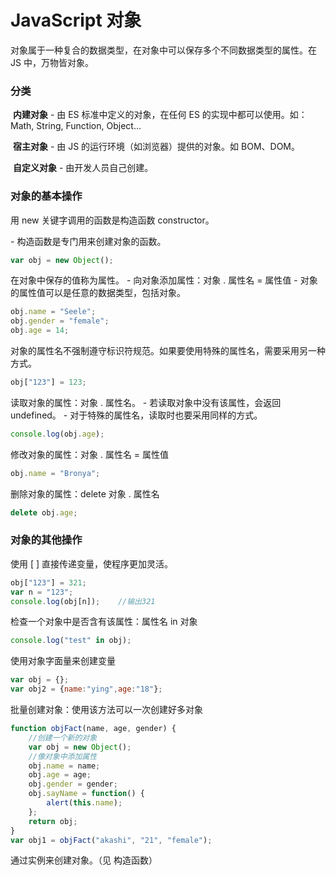 # JavaScript 对象

对象属于一种复合的数据类型，在对象中可以保存多个不同数据类型的属性。在 JS 中，万物皆对象。

### 分类

​	**内建对象**
 \- 由 ES 标准中定义的对象，在任何 ES 的实现中都可以使用。如：Math, String, Function, Object...

​	**宿主对象**
 \- 由 JS 的运行环境（如浏览器）提供的对象。如 BOM、DOM。

​	**自定义对象**
 \- 由开发人员自己创建。



### 对象的基本操作

用 new 关键字调用的函数是构造函数 constructor。

 \- 构造函数是专门用来创建对象的函数。

```javascript
var obj = new Object();
```

在对象中保存的值称为属性。
 \- 向对象添加属性：对象 . 属性名 = 属性值
 \- 对象的属性值可以是任意的数据类型，包括对象。

```javascript
obj.name = "Seele";
obj.gender = "female";
obj.age = 14;
```

对象的属性名不强制遵守标识符规范。如果要使用特殊的属性名，需要采用另一种方式。

```javascript
obj["123"] = 123;
```

读取对象的属性：对象 . 属性名。
 \- 若读取对象中没有该属性，会返回 undefined。
 \- 对于特殊的属性名，读取时也要采用同样的方式。

```javascript
console.log(obj.age);
```

修改对象的属性：对象 . 属性名 = 属性值

```javascript
obj.name = "Bronya";
```

删除对象的属性：delete 对象 . 属性名

```javascript
delete obj.age;
```



### 对象的其他操作

使用 [ ] 直接传递变量，使程序更加灵活。

```javascript
obj["123"] = 321;
var n = "123";
console.log(obj[n]);    //输出321
```

检查一个对象中是否含有该属性：属性名 in 对象

```javascript
console.log("test" in obj);
```

使用对象字面量来创建变量

```javascript
var obj = {};
var obj2 = {name:"ying",age:"18"};
```

批量创建对象：使用该方法可以一次创建好多对象

```javascript
function objFact(name, age, gender) {
    //创建一个新的对象
    var obj = new Object();
    //像对象中添加属性
    obj.name = name;
    obj.age = age;
    obj.gender = gender;
    obj.sayName = function() {
        alert(this.name);
    };
    return obj;
}
var obj1 = objFact("akashi", "21", "female");
```

通过实例来创建对象。（见 构造函数）